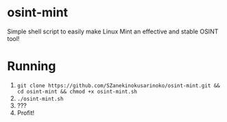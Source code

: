 # osint-mint
Simple shell script to easily make Linux Mint an effective and stable OSINT tool!
# Running
1. `git clone https://github.com/SZanekinokusarinoko/osint-mint.git && cd osint-mint && chmod +x osint-mint.sh`
2. `./osint-mint.sh`
3. ???
4. Profit!
